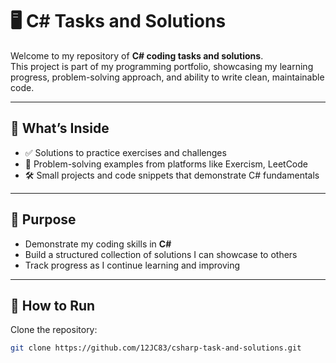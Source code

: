 # 🖥️ C# Tasks and Solutions  

Welcome to my repository of **C# coding tasks and solutions**.  
This project is part of my programming portfolio, showcasing my learning progress, problem-solving approach, and ability to write clean, maintainable code.  

---

## 📂 What’s Inside  
- ✅ Solutions to practice exercises and challenges 
- 🎯 Problem-solving examples from platforms like Exercism, LeetCode  
- 🛠️ Small projects and code snippets that demonstrate C# fundamentals  

---

## 🎯 Purpose  
- Demonstrate my coding skills in **C#**  
- Build a structured collection of solutions I can showcase to others  
- Track progress as I continue learning and improving  

---

## 🚀 How to Run  
Clone the repository:  

```bash
git clone https://github.com/12JC83/csharp-task-and-solutions.git
